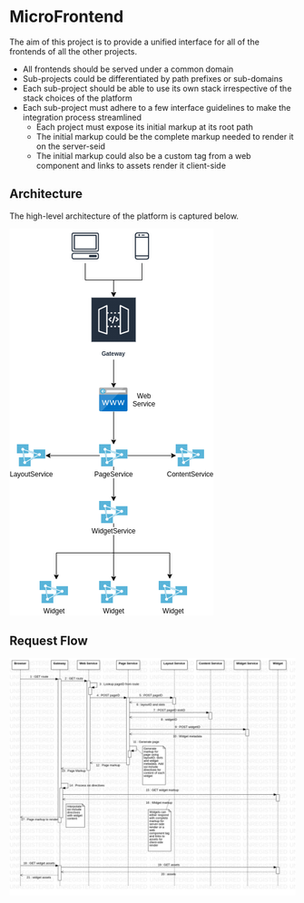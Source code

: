# MicroFrontend
The aim of this project is to provide a unified interface for all of the frontends of all the other projects.

- All frontends should be served under a common domain
- Sub-projects could be differentiated by path prefixes or sub-domains
- Each sub-project should be able to use its own stack irrespective of the stack choices of the platform
- Each sub-project must adhere to a few interface guidelines to make the integration process streamlined
  - Each project must expose its initial markup at its root path
  - The initial markup could be the complete markup needed to render it on the server-seid
  - The initial markup could also be a custom tag from a web component and links to assets render it client-side
  
## Architecture

The high-level architecture of the platform is captured below.

![micro-frontend.png](https://github.com/jahid90-micro-frontend/docker/blob/main/images/micro-frontend.png)

## Request Flow

![micro-frontend-sequence.jpg](https://github.com/jahid90-micro-frontend/docker/blob/main/images/micro-frontend-sequence.jpg)
